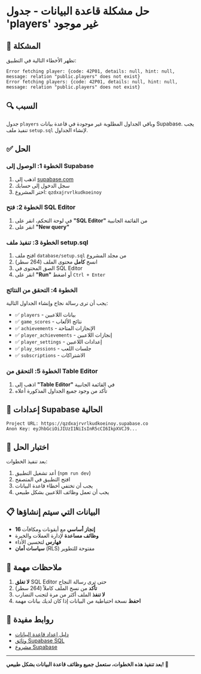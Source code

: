 # حل مشكلة قاعدة البيانات - جدول 'players' غير موجود

## 🚨 المشكلة
تظهر الأخطاء التالية في التطبيق:
```
Error fetching player: {code: 42P01, details: null, hint: null, message: relation "public.players" does not exist}
Error fetching players: {code: 42P01, details: null, hint: null, message: relation "public.players" does not exist}
```

## 🔍 السبب
جدول `players` وباقي الجداول المطلوبة غير موجودة في قاعدة بيانات Supabase. يجب تنفيذ ملف `setup.sql` لإنشاء الجداول.

## ✅ الحل

### الخطوة 1: الوصول إلى Supabase
1. اذهب إلى [supabase.com](https://supabase.com)
2. سجل الدخول إلى حسابك
3. اختر المشروع: `qzdxajrvrlkudkoeinoy`

### الخطوة 2: فتح SQL Editor
1. في لوحة التحكم، انقر على **"SQL Editor"** من القائمة الجانبية
2. انقر على **"New query"**

### الخطوة 3: تنفيذ ملف setup.sql
1. افتح ملف `database/setup.sql` من مجلد المشروع
2. انسخ **كامل** محتوى الملف (264 سطر)
3. الصق المحتوى في SQL Editor
4. انقر على **"Run"** أو اضغط `Ctrl + Enter`

### الخطوة 4: التحقق من النتائج
يجب أن ترى رسالة نجاح وإنشاء الجداول التالية:
- ✅ `players` - بيانات اللاعبين
- ✅ `game_scores` - نتائج الألعاب  
- ✅ `achievements` - الإنجازات المتاحة
- ✅ `player_achievements` - إنجازات اللاعبين
- ✅ `player_settings` - إعدادات اللاعبين
- ✅ `play_sessions` - جلسات اللعب
- ✅ `subscriptions` - الاشتراكات

### الخطوة 5: التحقق من Table Editor
1. اذهب إلى **"Table Editor"** في القائمة الجانبية
2. تأكد من وجود جميع الجداول المذكورة أعلاه

## 🔧 إعدادات Supabase الحالية
```
Project URL: https://qzdxajrvrlkudkoeinoy.supabase.co
Anon Key: eyJhbGciOiJIUzI1NiIsInR5cCI6IkpXVCJ9...
```

## 🧪 اختبار الحل
بعد تنفيذ الخطوات:
1. أعد تشغيل التطبيق (`npm run dev`)
2. افتح التطبيق في المتصفح
3. يجب أن تختفي أخطاء قاعدة البيانات
4. يجب أن تعمل وظائف اللاعبين بشكل طبيعي

## 📋 البيانات التي سيتم إنشاؤها
- **16 إنجاز أساسي** مع أيقونات ومكافآت
- **وظائف مساعدة** لإدارة العملات والخبرة
- **فهارس** لتحسين الأداء
- **سياسات أمان** (RLS) مفتوحة للتطوير

## 🚨 ملاحظات مهمة
1. **لا تغلق** SQL Editor حتى ترى رسالة النجاح
2. **تأكد** من نسخ الملف كاملاً (264 سطر)
3. **لا تنفذ** الملف أكثر من مرة لتجنب التضارب
4. **احفظ** نسخة احتياطية من البيانات إذا كان لديك بيانات مهمة

## 🔗 روابط مفيدة
- [دليل إعداد قاعدة البيانات](./DATABASE_SETUP.md)
- [وثائق Supabase SQL](https://supabase.com/docs/guides/database)
- [مشروع Supabase](https://supabase.com/dashboard/project/qzdxajrvrlkudkoeinoy)

---

**بعد تنفيذ هذه الخطوات، ستعمل جميع وظائف قاعدة البيانات بشكل طبيعي! 🎉**